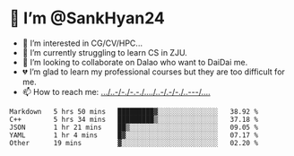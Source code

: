# 👋 I’m @SankHyan24
- 👀 I’m interested in CG/CV/HPC...
- 🌱 I’m currently struggling to learn CS in ZJU.
- 💞️ I’m looking to collaborate on Dalao who want to DaiDai me.
- 💔 I’m glad to learn my professional courses but they are too difficult for me.
- 📫 How to reach me: [.../..-/-./-.-./..../..-/.-/-./..---/....](mailto:sunchuan24@gmail.com)

<!---
SankHyan24/SankHyan24 is a ✨ special ✨ repository because its `README.md` (this file) appears on your GitHub profile.
You can click the Preview link to take a look at your changes.
--->
<!--START_SECTION:waka-->
```text
Markdown   5 hrs 50 mins   █████████▓░░░░░░░░░░░░░░░   38.92 % 
C++        5 hrs 34 mins   █████████▒░░░░░░░░░░░░░░░   37.18 % 
JSON       1 hr 21 mins    ██▒░░░░░░░░░░░░░░░░░░░░░░   09.05 % 
YAML       1 hr 4 mins     █▓░░░░░░░░░░░░░░░░░░░░░░░   07.17 % 
Other      19 mins         ▓░░░░░░░░░░░░░░░░░░░░░░░░   02.20 % 
```
<!--END_SECTION:waka-->
